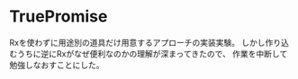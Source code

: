 # TruePromise

Rxを使わずに用途別の道具だけ用意するアプローチの実装実験。
しかし作り込むうちに逆にRxがなぜ便利なのかの理解が深まってきたので、
作業を中断して勉強しなおすことにした。
